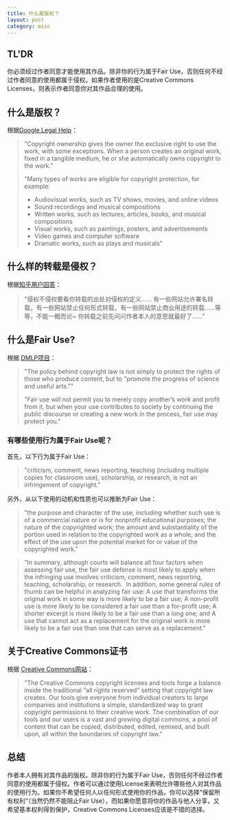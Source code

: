 ```yaml
---
title: 什么是版权？
layout: post
category: misc
---
```


## TL'DR

你必须经过作者同意才能使用其作品。除非你的行为属于Fair Use，否则任何不经过作者同意的使用都属于侵权。如果作者使用的是Creative Commons Licenses，则表示作者同意你对其作品合理的使用。

## 什么是版权？

根据[Google Legal Help](https://support.google.com/legal/answer/3463239?sa=X&ved=2ahUKEwiyl4vJ3K3eAhVEEbwKHXczAC4QlZ0DegQIARAC)：

> "Copyright ownership gives the owner the exclusive right to use the work, with some exceptions. When a person creates an original work, fixed in a tangible medium, he or she automatically owns copyright to the work."
> 
> "Many types of works are eligible for copyright protection, for example:
> 
>  * Audiovisual works, such as TV shows, movies, and online videos
>  * Sound recordings and musical compositions
>  * Written works, such as lectures, articles, books, and musical compositions
>  * Visual works, such as paintings, posters, and advertisements 
>  * Video games and computer software
>  * Dramatic works, such as plays and musicals"

## 什么样的转载是侵权？

根据[知乎用户回答](https://www.zhihu.com/question/20218336)：

> "侵权不侵权要看你转载的出处对侵权的定义…… 有一些网站允许署名转载，有一些网站禁止任何形式转载，有一些网站禁止商业用途的转载……等等，不能一概而论~ 你转载之前先问问作者本人的意思就最好了……"

## 什么是Fair Use?

根据 [DMLP项目](http://www.dmlp.org/legal-guide/fair-use)：

> "The policy behind copyright law is not simply to protect the rights of those who produce content, but to "promote the progress of science and useful arts.""
> 
> "Fair use will not permit you to merely copy another’s work and profit from it, but when your use contributes to society by continuing the public discourse or creating a new work in the process, fair use may protect you."

### 有哪些使用行为属于Fair Use呢？

首先，以下行为属于Fair Use：

> "criticism, comment, news reporting, teaching (including multiple copies for classroom use), scholarship, or research, is not an infringement of copyright."

另外，从以下使用的动机和性质也可以推断为Fair Use：

> "the purpose and character of the use, including whether such use is of a commercial nature or is for nonprofit educational purposes; the nature of the copyrighted work; the amount and substantiality of the portion used in relation to the copyrighted work as a whole; and the effect of the use upon the potential market for or value of the copyrighted work."

> "In summary, although courts will balance all four factors when assessing fair use, the fair use defense is most likely to apply when the infringing use involves criticism, comment, news reporting, teaching, scholarship, or research.  In addition, some general rules of thumb can be helpful in analyzing fair use: A use that transforms the original work in some way is more likely to be a fair use; A non-profit use is more likely to be considered a fair use than a for-profit use; A shorter excerpt is more likely to be a fair use than a long one; and A use that cannot act as a replacement for the original work is more likely to be a fair use than one that can serve as a replacement."

## 关于Creative Commons证书

根据 [Creative Commons网站](https://creativecommons.org/licenses/)：

> "The Creative Commons copyright licenses and tools forge a balance inside the traditional “all rights reserved” setting that copyright law creates. Our tools give everyone from individual creators to large companies and institutions a simple, standardized way to grant copyright permissions to their creative work. The combination of our tools and our users is a vast and growing digital commons, a pool of content that can be copied, distributed, edited, remixed, and built upon, all within the boundaries of copyright law."

## 总结

作者本人拥有对其作品的版权。除非你的行为属于Fair Use，否则任何不经过作者同意的使用都属于侵权。作者可以通过使用License来表明允许哪些他人对其作品的使用行为。如果你不希望任何人以任何形式使用你的作品，你可以选择"保留所有权利“（当然仍然不能阻止Fair Use），而如果你愿意将你的作品与他人分享，又希望基本权利得到保护，Creative Commons Licenses应该是不错的选择。
